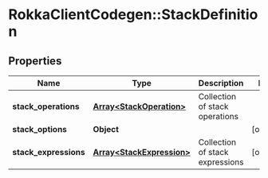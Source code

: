 # RokkaClientCodegen::StackDefinition

## Properties
Name | Type | Description | Notes
------------ | ------------- | ------------- | -------------
**stack_operations** | [**Array&lt;StackOperation&gt;**](StackOperation.md) | Collection of stack operations | 
**stack_options** | **Object** |  | [optional] 
**stack_expressions** | [**Array&lt;StackExpression&gt;**](StackExpression.md) | Collection of stack expressions | [optional] 


